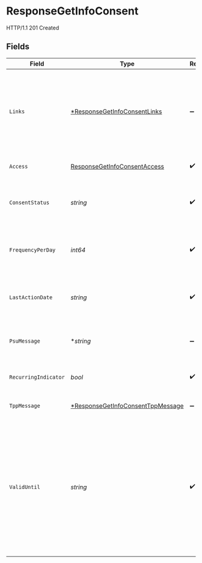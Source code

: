 # ResponseGetInfoConsent

HTTP/1.1 201 Created


## Fields

| Field                                                                                                                                                                                                                                      | Type                                                                                                                                                                                                                                       | Required                                                                                                                                                                                                                                   | Description                                                                                                                                                                                                                                | Example                                                                                                                                                                                                                                    |
| ------------------------------------------------------------------------------------------------------------------------------------------------------------------------------------------------------------------------------------------ | ------------------------------------------------------------------------------------------------------------------------------------------------------------------------------------------------------------------------------------------ | ------------------------------------------------------------------------------------------------------------------------------------------------------------------------------------------------------------------------------------------ | ------------------------------------------------------------------------------------------------------------------------------------------------------------------------------------------------------------------------------------------ | ------------------------------------------------------------------------------------------------------------------------------------------------------------------------------------------------------------------------------------------ |
| `Links`                                                                                                                                                                                                                                    | [*ResponseGetInfoConsentLinks](../../models/shared/responsegetinfoconsentlinks.md)                                                                                                                                                         | :heavy_minus_sign:                                                                                                                                                                                                                         | Tipos de enlaces recomendados para esta respuesta: account y cardAccount. Dependiendo de la naturaleza del consentimiento.                                                                                                                 |                                                                                                                                                                                                                                            |
| `Access`                                                                                                                                                                                                                                   | [ResponseGetInfoConsentAccess](../../models/shared/responsegetinfoconsentaccess.md)                                                                                                                                                        | :heavy_check_mark:                                                                                                                                                                                                                         | Accesos solicitados a los servicios.                                                                                                                                                                                                       |                                                                                                                                                                                                                                            |
| `ConsentStatus`                                                                                                                                                                                                                            | *string*                                                                                                                                                                                                                                   | :heavy_check_mark:                                                                                                                                                                                                                         | Valores permitidos: empty, valid, blocked, expired, deleted                                                                                                                                                                                | valid                                                                                                                                                                                                                                      |
| `FrequencyPerDay`                                                                                                                                                                                                                          | *int64*                                                                                                                                                                                                                                    | :heavy_check_mark:                                                                                                                                                                                                                         | Indica la frecuencia de acceso a la cuenta por día. 1 si es de un solo acceso.                                                                                                                                                             | 4                                                                                                                                                                                                                                          |
| `LastActionDate`                                                                                                                                                                                                                           | *string*                                                                                                                                                                                                                                   | :heavy_check_mark:                                                                                                                                                                                                                         | Fecha de la última modificación realizada sobre el consentimiento.                                                                                                                                                                         | 2018-01-01                                                                                                                                                                                                                                 |
| `PsuMessage`                                                                                                                                                                                                                               | **string*                                                                                                                                                                                                                                  | :heavy_minus_sign:                                                                                                                                                                                                                         | Texto enviado al TPP a través del HUB para ser mostrado al PSU.                                                                                                                                                                            | Informacion para PSU                                                                                                                                                                                                                       |
| `RecurringIndicator`                                                                                                                                                                                                                       | *bool*                                                                                                                                                                                                                                     | :heavy_check_mark:                                                                                                                                                                                                                         | true: acceso recurrente a la cuenta. false: un solo acceso.                                                                                                                                                                                | true                                                                                                                                                                                                                                       |
| `TppMessage`                                                                                                                                                                                                                               | [*ResponseGetInfoConsentTppMessage](../../models/shared/responsegetinfoconsenttppmessage.md)                                                                                                                                               | :heavy_minus_sign:                                                                                                                                                                                                                         | Mensaje para el TPP enviado a través del HUB.                                                                                                                                                                                              |                                                                                                                                                                                                                                            |
| `ValidUntil`                                                                                                                                                                                                                               | *string*                                                                                                                                                                                                                                   | :heavy_check_mark:                                                                                                                                                                                                                         | Fecha hasta la que el consentimiento solicita acceso. Para crear el consentimiento con el máximo tiempo de acceso posible se debe usar el valor: 9999-12-31 Cuando se recupere el consentimiento, la fecha máxima posible vendrá ajustada. | 2018-05-17                                                                                                                                                                                                                                 |